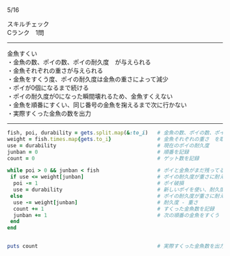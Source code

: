 5/16
 
スキルチェック  
Cランク　1問  
 
-------------------------------------------
 
金魚すくい  
・金魚の数、ポイの数、ポイの耐久度　が与えられる  
・金魚それぞれの重さが与えられる  
・金魚をすくう度、ポイの耐久度は金魚の重さによって減少  
・ポイが0個になるまで続ける  
・ポイの耐久度が0になった瞬間壊れるため、金魚すくえない  
・金魚を順番にすくい、同じ番号の金魚を掬えるまで次に行かない  
・実際すくった金魚の数を出力  
 
-------------------------------------------
 
```ruby
fish, poi, durability = gets.split.map(&:to_i)   # 金魚の数、ポイの数、ポイの耐久度　を取得
weight = fish.times.map{gets.to_i}               # 金魚それぞれの重さ　を取得
use = durability                                 # 現在のポイの耐久度
junban = 0                                       # 順番を記録
count = 0                                        # ゲット数を記録

while poi > 0 && junban < fish                   # ポイと金魚がまだ残ってる場合はすくい続ける
 if use <= weight[junban]                        # ポイの耐久度が重さに耐えられない場合
  poi -= 1                                       # ポイ破損
  use = durability                               # 新しいポイを使い、耐久度リセット
 else                                            # ポイの耐久度が重さに耐えられる場合
  use -= weight[junban]                          # 耐久度 - 重さ
  count += 1                                     # すくった金魚数を記録
  junban += 1                                    # 次の順番の金魚をすくう
 end
end


puts count                                       # 実際すくった金魚数を出力
```
